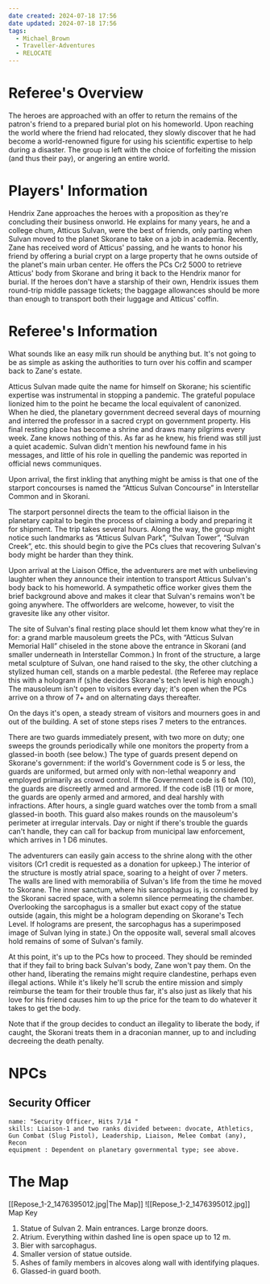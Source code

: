 ```yaml
---
date created: 2024-07-18 17:56
date updated: 2024-07-18 17:56
tags:
  - Michael_Brown
  - Traveller-Adventures
  - RELOCATE
---
```


# Referee's Overview

The heroes are approached with an offer to return the remains of the patron's friend to a prepared burial plot on his homeworld. Upon reaching the world where the friend had relocated, they slowly discover that he had become a world-renowned figure for using his scientific expertise to help during a disaster. The group is left with the choice of forfeiting the mission (and thus their pay), or angering an entire world.

# Players' Information

Hendrix Zane approaches the heroes with a proposition as they're concluding their business onworld. He explains for many years, he and a college chum, Atticus Sulvan, were the best of friends, only parting when Sulvan moved to the planet Skorane to take on a job in academia.  Recently, Zane has received word of Atticus' passing, and he wants to honor his friend by offering a burial crypt on a large property that he owns outside of the planet's main urban center. He offers the PCs Cr2 5000 to retrieve Atticus' body from Skorane and bring it back to the Hendrix manor for burial. If the heroes don't have a starship of their own, Hendrix issues them round-trip middle passage tickets; the baggage allowances should be more than enough to transport both their luggage and Atticus' coffin.

# Referee's Information

What sounds like an easy milk run should be anything but. It's not going to be as simple as asking the authorities to turn over his coffin and scamper back to Zane's estate.

Atticus Sulvan made quite the name for himself on Skorane; his scientific expertise was instrumental in stopping a pandemic. The grateful populace lionized him to the point he became the local equivalent of canonized. When he died, the planetary government decreed several days of mourning and interred the professor in a sacred crypt on government property. His final resting place has become a shrine and draws many pilgrims every week. Zane knows nothing of this. As far as he knew, his friend was still just a quiet academic. Sulvan didn't mention his newfound fame in his messages, and little of his role in quelling the pandemic was reported in official news communiques.

Upon arrival, the first inkling that anything might be amiss is that one of the starport concourses is named the “Atticus Sulvan Concourse” in Interstellar Common and in Skorani.

The starport personnel directs the team to the official liaison in the planetary capital to begin the process of claiming a body and preparing it for shipment. The trip takes several hours. Along the way, the group might notice such landmarks as “Atticus Sulvan Park”, “Sulvan Tower”, “Sulvan Creek”, etc. this should begin to give the PCs clues that recovering Sulvan's body might be harder than they think.

Upon arrival at the Liaison Office, the adventurers are met with unbelieving laughter when they announce their intention to transport Atticus Sulvan's body back to his homeworld. A sympathetic office worker gives them the brief background above and makes it clear that Sulvan's remains won't be going anywhere. The offworlders are welcome, however, to visit the gravesite like any other visitor.

The site of Sulvan's final resting place should let them know what they're in for: a grand marble mausoleum greets the PCs, with “Atticus Sulvan Memorial Hall” chiseled in the stone above the entrance in Skorani (and smaller underneath in Interstellar Common.) In front of the structure, a large metal sculpture of Sulvan, one hand raised to the sky, the other clutching a stylized human cell, stands on a marble pedestal. (the Referee may replace this with a hologram if (s)he decides Skorane's tech level is high enough.) The mausoleum isn't open to visitors every day; it's open when the PCs arrive on a throw of 7+ and on alternating days thereafter.

On the days it's open, a steady stream of visitors and mourners goes in and out of the building. A set of stone steps rises 7 meters to the entrances.

There are two guards immediately present, with two more on duty; one sweeps the grounds periodically while one monitors the property from a glassed-in booth (see below.) The type of guards present depend on Skorane's government: if the world's Government code is 5 or less, the guards are uniformed, but armed only with non-lethal weaponry and employed primarily as crowd control. If the Government code is 6 toA (10), the guards are discreetly armed and armored. If the code isB (11) or more, the guards are openly armed and armored, and deal harshly with infractions. After hours, a single guard watches over the tomb from a small glassed-in booth. This guard also makes rounds on the mausoleum's perimeter at irregular intervals. Day or night if there's trouble the guards can't handle, they can call for backup from municipal law enforcement, which arrives in 1 D6 minutes.

The adventurers can easily gain access to the shrine along with the other visitors (Cr1 credit is requested as a donation for upkeep.) The interior of the structure is mostly atrial space, soaring to a height of over 7 meters. The walls are lined with memorabilia of Sulvan's life from the time he moved to Skorane. The inner sanctum, where his sarcophagus is, is considered by the Skorani sacred space, with a solemn silence permeating the chamber. Overlooking the sarcophagus is a smaller but exact copy of the statue outside (again, this might be a hologram depending on Skorane's Tech Level. If holograms are present, the sarcophagus has a superimposed image of Sulvan lying in state.) On the opposite wall, several small alcoves hold remains of some of Sulvan's family.

At this point, it's up to the PCs how to proceed. They should be reminded that if they fail to bring back Sulvan's body, Zane won't pay them. On the other hand, liberating the remains might require clandestine, perhaps even illegal actions. While it's likely he'll scrub the entire mission and simply reimburse the team for their trouble thus far, it's also just as likely that his love for his friend causes him to up the price for the team to do whatever it takes to get the body.

Note that if the group decides to conduct an illegality to liberate the body, if caught, the Skorani treats them in a draconian manner, up to and including decreeing the death penalty.

# NPCs

## Security Officer

```
name: "Security Officer, Hits 7/14 "
skills: Liaison-1 and two ranks divided between: dvocate, Athletics, Gun Combat (Slug Pistol), Leadership, Liaison, Melee Combat (any), Recon 
equipment : Dependent on planetary governmental type; see above.
```

# The Map

[[Repose_1-2_1476395012.jpg|The Map]]
![[Repose_1-2_1476395012.jpg]]
Map Key

1. Statue of Sulvan 2. Main entrances. Large bronze doors.
2. Atrium. Everything within dashed line is open space up to 12 m.
3. Bier with sarcophagus.
4. Smaller version of statue outside.
5. Ashes of family members in alcoves along wall with identifying plaques.
6. Glassed-in guard booth.
